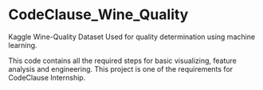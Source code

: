 # CodeClause_Wine_Quality

Kaggle Wine-Quality Dataset Used for quality determination using machine learning.

This code contains all the required steps for basic visualizing, feature analysis and engineering. 
This project is one of the requirements for CodeClause Internship.
